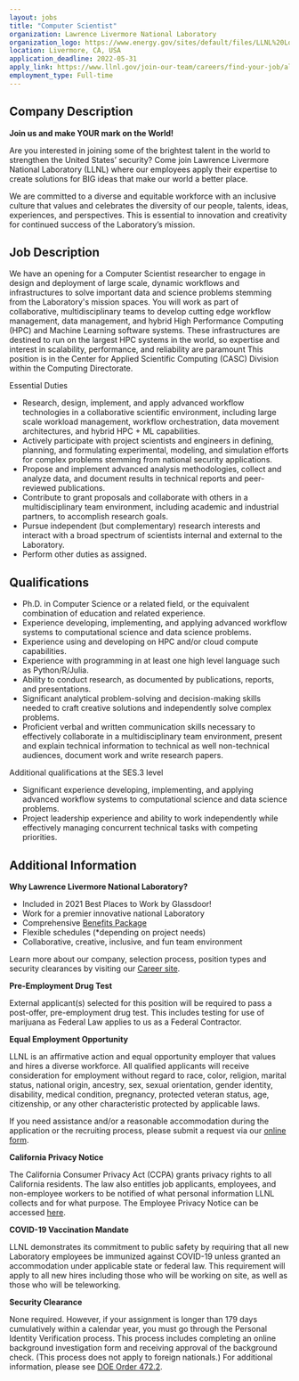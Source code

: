 ```yaml
---
layout: jobs
title: "Computer Scientist"
organization: Lawrence Livermore National Laboratory
organization_logo: https://www.energy.gov/sites/default/files/LLNL%20Logo.png
location: Livermore, CA, USA
application_deadline: 2022-05-31
apply_link: https://www.llnl.gov/join-our-team/careers/find-your-job/all/workflow/3743990000265631
employment_type: Full-time
---
```


## Company Description

**Join us and make YOUR mark on the World!**

Are you interested in joining some of the brightest talent in the world to strengthen the United States’ security? Come join Lawrence Livermore National Laboratory (LLNL) where our employees apply their expertise to create solutions for BIG ideas that make our world a better place.

We are committed to a diverse and equitable workforce with an inclusive culture that values and celebrates the diversity of our people, talents, ideas, experiences, and perspectives. This is essential to innovation and creativity for continued success of the Laboratory’s mission.

## Job Description

We have an opening for a Computer Scientist researcher to engage in design and deployment of large scale, dynamic workflows and infrastructures to solve important data and science problems stemming from the Laboratory's mission spaces.  You will work as part of collaborative, multidisciplinary teams to develop cutting edge workflow management, data management, and hybrid High Performance Computing (HPC) and Machine Learning software systems.  These infrastructures are destined to run on the largest HPC systems in the world, so expertise and interest in scalability, performance, and reliability are paramount This position is in the Center for Applied Scientific Computing (CASC) Division within the Computing Directorate.

Essential Duties

- Research, design, implement, and apply advanced workflow technologies in a collaborative scientific environment, including large scale workload management, workflow orchestration, data movement architectures, and hybrid HPC + ML capabilities.
- Actively participate with project scientists and engineers in defining, planning, and formulating experimental, modeling, and simulation efforts for complex problems stemming from national security applications.
- Propose and implement advanced analysis methodologies, collect and analyze data, and document results in technical reports and peer-reviewed publications.
- Contribute to grant proposals and collaborate with others in a multidisciplinary team environment, including academic and industrial partners, to accomplish research goals.
- Pursue independent (but complementary) research interests and interact with a broad spectrum of scientists internal and external to the Laboratory.
- Perform other duties as assigned.

## Qualifications

- Ph.D. in Computer Science or a related field, or the equivalent combination of education and related experience.
- Experience developing, implementing, and applying advanced workflow systems to computational science and data science problems.
- Experience using and developing on HPC and/or cloud compute capabilities.
- Experience with programming in at least one high level language such as Python/R/Julia. 
- Ability to conduct research, as documented by publications, reports, and presentations.
- Significant analytical problem-solving and decision-making skills needed to craft creative solutions and independently solve complex problems.
- Proficient verbal and written communication skills necessary to effectively collaborate in a multidisciplinary team environment, present and explain technical information to technical as well non-technical audiences, document work and write research papers.

Additional qualifications at the SES.3 level

- Significant experience developing, implementing, and applying advanced workflow systems to computational science and data science problems.
- Project leadership experience and ability to work independently while effectively managing concurrent technical tasks with competing priorities.

## Additional Information

**Why Lawrence Livermore National Laboratory?**

- Included in 2021 Best Places to Work by Glassdoor!
- Work for a premier innovative national Laboratory
- Comprehensive [Benefits Package](http://benefits.llnl.gov/)
- Flexible schedules (*depending on project needs)
- Collaborative, creative, inclusive, and fun team environment

Learn more about our company, selection process, position types and security clearances by visiting our [Career site](https://www.llnl.gov/join-our-team/careers/events-resources). 

**Pre-Employment Drug Test**

External applicant(s) selected for this position will be required to pass a post-offer, pre-employment drug test.  This includes testing for use of marijuana as Federal Law applies to us as a Federal Contractor.

**Equal Employment Opportunity**

LLNL is an affirmative action and equal opportunity employer that values and hires a diverse workforce. All qualified applicants will receive consideration for employment without regard to race, color, religion, marital status, national origin, ancestry, sex, sexual orientation, gender identity, disability, medical condition, pregnancy, protected veteran status, age, citizenship, or any other characteristic protected by applicable laws.

If you need assistance and/or a reasonable accommodation during the application or the recruiting process, please submit a request via our [online form](https://www.llnl.gov/join-our-team/careers/accessibility). 

**California Privacy Notice**

The California Consumer Privacy Act (CCPA) grants privacy rights to all California residents. The law also entitles job applicants, employees, and non-employee workers to be notified of what personal information LLNL collects and for what purpose. The Employee Privacy Notice can be accessed [here](https://www.llnl.gov/join-our-team/careers/privacy-statement).

**COVID-19 Vaccination Mandate**

LLNL demonstrates its commitment to public safety by requiring that all new Laboratory employees be immunized against COVID-19 unless granted an accommodation under applicable state or federal law. This requirement will apply to all new hires including those who will be working on site, as well as those who will be teleworking.

**Security Clearance**

None required.  However, if your assignment is longer than 179 days cumulatively within a calendar year, you must go through the Personal Identity Verification process.  This process includes completing an online background investigation form and receiving approval of the background check.  (This process does not apply to foreign nationals.)  For additional information, please see [DOE Order 472.2](https://www.directives.doe.gov/directives-documents/400-series/0472.2-BOrder-chg2-pgchg). 
